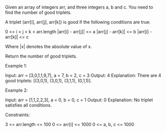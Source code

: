 Given an array of integers arr, and three integers a, b and c. You need to
find the number of good triplets.

A triplet (arr[i], arr[j], arr[k]) is good if the following conditions are
true:


0 <= i < j < k < arr.length
|arr[i] - arr[j]| <= a
|arr[j] - arr[k]| <= b
|arr[i] - arr[k]| <= c


Where |x| denotes the absolute value of x.

Return the number of good triplets.


Example 1:


Input: arr = [3,0,1,1,9,7], a = 7, b = 2, c = 3
Output: 4
Explanation: There are 4 good triplets: [(3,0,1), (3,0,1), (3,1,1),
(0,1,1)].


Example 2:


Input: arr = [1,1,2,2,3], a = 0, b = 0, c = 1
Output: 0
Explanation: No triplet satisfies all conditions.



Constraints:


3 <= arr.length <= 100
0 <= arr[i] <= 1000
0 <= a, b, c <= 1000



